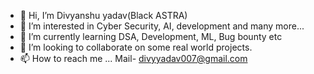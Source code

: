 - 👋 Hi, I’m Divyanshu yadav(Black ASTRA)
- 👀 I’m interested in Cyber Security, AI, development and many more...
- 🌱 I’m currently learning DSA, Development, ML, Bug bounty etc
- 💞️ I’m looking to collaborate on some real world projects.
- 📫 How to reach me ... Mail- divyyadav007@gmail.com
  

<!---
divyyadav007/divyyadav007 is a ✨ special ✨ repository because its `README.md` (this file) appears on your GitHub profile.
You can click the Preview link to take a look at your changes.
--->
